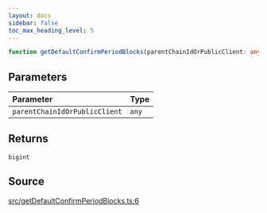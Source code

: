 ```yaml
---
layout: docs
sidebar: false
toc_max_heading_level: 5
---
```


```ts
function getDefaultConfirmPeriodBlocks(parentChainIdOrPublicClient: any): bigint
```

## Parameters

| Parameter | Type |
| :------ | :------ |
| `parentChainIdOrPublicClient` | `any` |

## Returns

`bigint`

## Source

[src/getDefaultConfirmPeriodBlocks.ts:6](https://github.com/OffchainLabs/arbitrum-orbit-sdk/blob/27c24d61cdc7e62a81af29bd04f39d5a3549ecb3/src/getDefaultConfirmPeriodBlocks.ts#L6)
